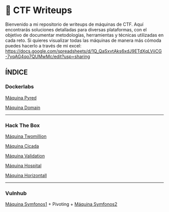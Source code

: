# 🚀 CTF Writeups

Bienvenido a mi repositorio de writeups de máquinas de CTF. Aquí encontrarás soluciones detalladas para diversas plataformas, con el objetivo de documentar metodologías, herramientas y técnicas utilizadas en cada reto.
Si quieres visualizar todas las máquinas de manera más cómoda puedes hacerlo a través de mi excel: https://docs.google.com/spreadsheets/d/1Q_QaSxvtAks6xdJ9ETdXqLViiCG-7yqAG4qo7QUMwMc/edit?usp=sharing

## ÍNDICE

### **Dockerlabs**

[Máquina Pyred](Dockerlabs/Pyred/PYRED-WRITEUP.md)

[Máquina Domain](Dockerlabs/Domain/DOMAIN-WRITEUP.md)

---

### **Hack The Box**

[Máquina Twomillion](Hackthebox/Twomillion/TWOMILLION-WRITEUP.md)

[Máquina Cicada](Hackthebox/Cicada/CICADA-WRITEUP.md)

[Máquina Validation](Hackthebox/Validation/VALIDATION-WRITEUP.md)

[Máquina Hospital](Hackthebox/Hospital/HOSPITAL-WRITEUP.md)

[Máquina Horizontall](Hackthebox/Horizontall/HORIZONTALL-WRITEUP.md)

---

### **Vulnhub** 

[Máquina Symfonos1](Vulnhub/Symfonos1+Pivoting/SYMFONOS1-WRITEUP.md) + Pivoting + [Máquina Symfonos2](Vulnhub/Symfonos1+Pivoting/SYMFONOS1-WRITEUP.md)



